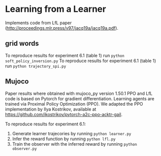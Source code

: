 # Learning from a Learner
Implements code from LfL paper (http://proceedings.mlr.press/v97/jacq19a/jacq19a.pdf).

## grid words
To reproduce results for experiment 6.1 (table 1) run
`python soft_policy_inversion.py`
To reproduce results for experiment 6.1 (table 1) run
`python trajectory_spi.py`

## Mujoco
Paper results where obtained with mujoco_py version 1.50.1
PPO and LfL code is based on Pytorch for gradient differentiation.
Learning agents are trained via Proximal Policy Optimization (PPO). 
We adapted the PPO implementation by Ilya Kostrikov, available at https://github.com/ikostrikov/pytorch-a2c-ppo-acktr-gail.

To reproduce results for experiment 6.1:
1) Generate learner trajecories by running `python learner.py`
2) Infer the reward function by running `python lfl.py`
3) Train the observer with the inferred reward by running `python observer.py`
